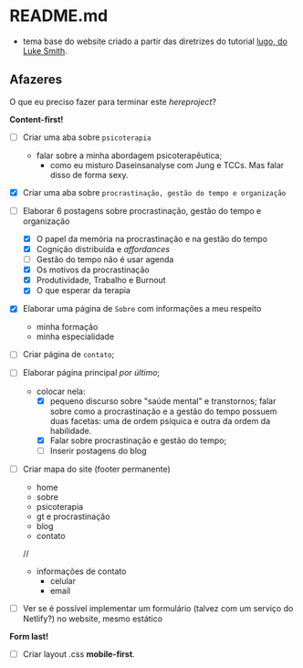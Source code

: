# README.md

- tema base do website criado a partir das diretrizes do tutorial [lugo, do Luke Smith](https://github.com/LukeSmithxyz/lugo).

## Afazeres

O que eu preciso fazer para terminar este _hereproject_?

**Content-first!**
- [ ] Criar uma aba sobre `psicoterapia` 
	- falar sobre a minha abordagem psicoterapêutica;
		- como eu misturo Daseinsanalyse com Jung e TCCs. Mas falar disso de forma sexy.
- [X] Criar uma aba sobre `procrastinação, gestão do tempo e organização`
- [ ] Elaborar 6 postagens sobre procrastinação, gestão do tempo e organização
	- [X] O papel da memória na procrastinação e na gestão do tempo
	- [X] Cognição distribuída e _affordances_
	- [ ] Gestão do tempo não é usar agenda
	- [X] Os motivos da procrastinação 
	- [X] Produtividade, Trabalho e Burnout 
	- [X] O que esperar da terapia
- [X] Elaborar uma página de `Sobre` com informações a meu respeito
	- minha formação
	- minha especialidade
- [ ] Criar página de `contato`;
- [ ] Elaborar página principal _por último_;
	- colocar nela: 
		- [X] pequeno discurso sobre "saúde mental" e transtornos; falar sobre como a procrastinação e a gestão do tempo possuem duas facetas: uma de ordem psíquica e outra da ordem da habilidade.
		- [X] Falar sobre procrastinação e gestão do tempo;
		- [ ] Inserir postagens do blog

- [ ] Criar mapa do site (footer permanente)
	- home
	- sobre
	- psicoterapia
	- gt e procrastinação
	- blog
	- contato

	//

	- informações de contato
		- celular
		- email

- [ ] Ver se é possível implementar um formulário (talvez com um serviço do Netlify?) no website, mesmo estático

**Form last!**
- [ ] Criar layout .css **mobile-first**.
